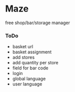 # Maze
free shop/bar/storage manager

### ToDo
- basket url
- basket assignment
- add stores
- add quantity per store
- field for bar code
- login
- global language
- user language
